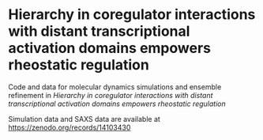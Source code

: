 # Hierarchy in coregulator interactions with distant transcriptional activation domains empowers rheostatic regulation

Code and data for molecular dynamics simulations and ensemble refinement in *Hierarchy in coregulator interactions with distant transcriptional activation domains empowers rheostatic regulation*

Simulation data and SAXS data are available at https://zenodo.org/records/14103430

